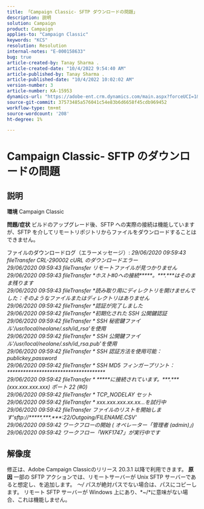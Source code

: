 ```yaml
---
title: 「Campaign Classic- SFTP ダウンロードの問題」
description: 説明
solution: Campaign
product: Campaign
applies-to: "Campaign Classic"
keywords: "KCS"
resolution: Resolution
internal-notes: "E-000158633"
bug: true
article-created-by: Tanay Sharma .
article-created-date: "10/4/2022 9:54:40 AM"
article-published-by: Tanay Sharma .
article-published-date: "10/4/2022 10:02:02 AM"
version-number: 3
article-number: KA-15953
dynamics-url: "https://adobe-ent.crm.dynamics.com/main.aspx?forceUCI=1&pagetype=entityrecord&etn=knowledgearticle&id=ff71298d-ca43-ed11-bba2-0022480868ff"
source-git-commit: 37573485a576041c54e83b6d6658f45cdb969452
workflow-type: tm+mt
source-wordcount: '208'
ht-degree: 1%

---
```


# Campaign Classic- SFTP のダウンロードの問題

## 説明

<b>環境</b>
Campaign Classic


<b>問題/症状</b>
ビルドのアップグレード後、SFTP への実際の接続は機能していますが、SFTP を介してリモートリポジトリからファイルをダウンロードすることはできません。

ファイルのダウンロードログ（エラーメッセージ）:
*29/06/2020 09:59:43 fileTransfer CRL-290002 cURL のダウンロードエラー
<br>29/06/2020 09:59:43 fileTransfer リモートファイルが見つかりません
<br>29/06/2020 09:59:43 fileTransfer \*ホスト#0への接続\*\*\*\*\*。\*\*\*.\*\*\*はそのまま残ります
<br>29/06/2020 09:59:43 fileTransfer \*読み取り用にディレクトリを開けませんでした：そのようなファイルまたはディレクトリはありません
<br>29/06/2020 09:59:42 fileTransfer \*認証が完了しました
<br>29/06/2020 09:59:42 fileTransfer \*初期化された SSH 公開鍵認証
<br>29/06/2020 09:59:42 fileTransfer \* SSH 秘密鍵ファイル&#39;/usr/local/neolane/.ssh/id_rsa&#39;を使用
<br>29/06/2020 09:59:42 fileTransfer \* SSH 公開鍵ファイル&#39;/usr/local/neolane/.ssh/id_rsa.pub&#39;を使用
<br>29/06/2020 09:59:42 fileTransfer \* SSH 認証方法を使用可能：publickey,password
<br>29/06/2020 09:59:42 fileTransfer \* SSH MD5 フィンガープリント：\*\*\*\*\*\*\*\*\*\*\*\*\*\*\*\*\*\*\*\*\*\*\*\*\*\*\*\*\*\*\*\*\*\*\*\*\*
<br>29/06/2020 09:59:42 fileTransfer \* \*\*\*\*\*に接続されています。\*\*\*.\*\*\* (xxx.xxx.xxx.xxx) ポート 22 (#0)
<br>29/06/2020 09:59:42 fileTransfer \* TCP_NODELAY セット
<br>29/06/2020 09:59:42 fileTransfer \* xxx.xxx.xxx.xx.xx...を試行中
<br>29/06/2020 09:59:42 fileTransfer ファイルのリストを開始します&#39;sftp://\*\*\*\*\*.\*\*\*.\*\*\*:22/Outgoing/FILENAME.CSV&#39;
<br>29/06/2020 09:59:42 ワークフローの開始 ( オペレーター「管理者 (admin)」)
<br>29/06/2020 09:59:42 ワークフロー「WKF1747」が実行中です*

## 解像度


修正は、Adobe Campaign Classicのリリース 20.3.1 以降で利用できます。
<b>原因</b>
一部の SFTP アクションでは、リモートサーバーが Unix SFTP サーバーであると想定し、を追加します。 *～/* パスが絶対パスでない場合は、パスにコピーします。
リモート SFTP サーバーが Windows 上にあり、*~/*に意味がない場合、これは機能しません。
